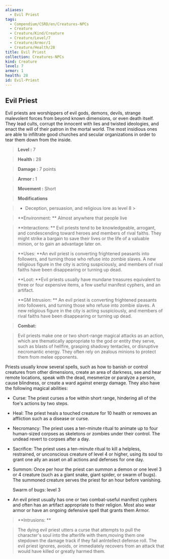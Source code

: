 ```yaml
---
aliases:
  - Evil Priest
tags:
  - Compendium/CSRD/en/Creatures-NPCs
  - Creature
  - Creature/Kind/Creature
  - Creature/Level/7
  - Creature/Armor/1
  - Creature/Health/28
title: Evil Priest
collection: Creatures-NPCs
kind: Creature
level: 7
armor: 1
health: 28
id: Evil-Priest
---
```

## Evil Priest    
Evil priests are worshippers of evil gods, demons, devils, strange malevolent forces from beyond known dimensions, or even death itself. They lead cults, corrupt the innocent with lies and twisted ideologies, and enact the will of their patron in the mortal world. The most insidious ones are able to infiltrate good churches and secular organizations in order to tear them down from the inside.    
  
    
> **Level :** 7    
> **Health :** 28    
> **Damage :** 7 points    
> **Armor :** 1    
> **Movement :** Short    
> **Modifications**    
>- Deception, persuasion, and religious lore as level 8 >  
>    
> **Environment: ** Almost anywhere that people live    
> **Interactions: ** Evil priests tend to be knowledgeable, arrogant, and condescending toward heroes and members of rival faiths. They might strike a bargain to save their lives or the life of a valuable minion, or to gain an advantage later on.    
> **Uses: **An evil priest is converting frightened peasants into followers, and turning those who refuse into zombie slaves. A new religious figure in the city is acting suspiciously, and members of rival faiths have been disappearing or turning up dead.    
> **Loot: **Evil priests usually have mundane treasures equivalent to three or four expensive items, a few useful manifest cyphers, and an artifact.    
> **GM Intrusion: ** An evil priest is converting frightened peasants into followers, and turning those who refuse into zombie slaves. A new religious figure in the city is acting suspiciously, and members of rival faiths have been disappearing or turning up dead.    
  
> **Combat:**   
> Evil priests make one or two short-range magical attacks as an action, which are thematically appropriate to the god or entity they serve, such as blasts of hellfire, grasping shadowy tentacles, or disruptive necromantic energy. They often rely on zealous minions to protect them from melee opponents.   
Priests usually know several spells, such as how to banish or control creatures from other dimensions, create an area of darkness, see and hear remote locations, speak with the dead, mesmerize or paralyze a person, cause blindness, or create a ward against energy damage. They also have the following magical abilities:   
* Curse: The priest curses a foe within short range, hindering all of the foe's actions by two steps.   
* Heal: The priest heals a touched creature for 10 health or removes an affliction such as a disease or curse.   
* Necromancy: The priest uses a ten-minute ritual to animate up to four human-sized corpses as skeletons or zombies under their control. The undead revert to corpses after a day.   
* Sacrifice: The priest uses a ten-minute ritual to kill a helpless, restrained, or unconscious creature of level 4 or higher, using its soul to grant one ally an asset on all actions and defenses for one day.   
* Summon: Once per hour the priest can summon a demon or one level 3 or 4 creature (such as a giant snake, giant spider, or swarm of bugs). The summoned creature serves the priest for an hour before vanishing.   
	Swarm of bugs: level 3  
* An evil priest usually has one or two combat-useful manifest cyphers and often has an artifact appropriate to their religion. Most also wear armor or have an ongoing defensive spell that grants them Armor.    
    
  
> **Intrusions: **   
> The dying evil priest utters a curse that attempts to pull the character's soul into the afterlife with them,moving them one stepdown the damage track if they fail anIntellect defense roll. The evil priest ignores, avoids, or immediately recovers from an attack that would have killed or greatly harmed them.    
